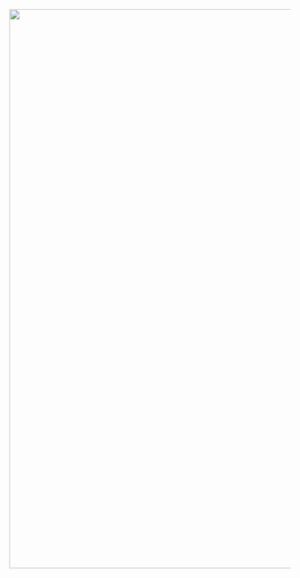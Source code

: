 <div align="center">
<img src="https://imgur.com/nn78icE.png" alt="Logo" width="1500" height="1000">
